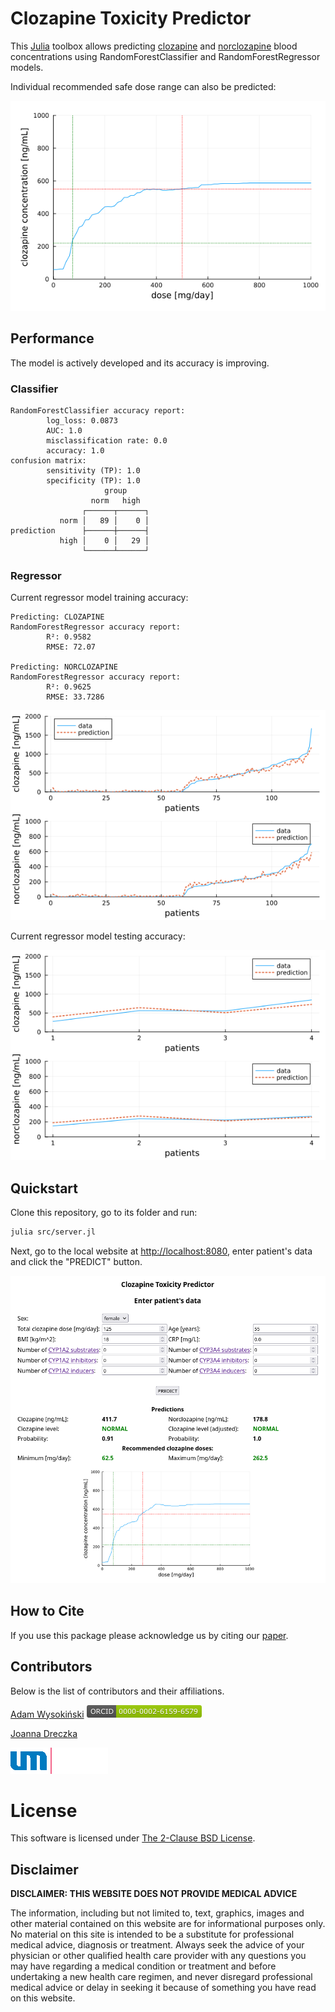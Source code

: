 # Clozapine Toxicity Predictor

This [Julia](https://julialang.org/) toolbox allows predicting [clozapine](https://en.wikipedia.org/wiki/Clozapine) and [norclozapine](https://en.wikipedia.org/wiki/Desmethylclozapine) blood concentrations using RandomForestClassifier and RandomForestRegressor models.

Individual recommended safe dose range can also be predicted:

![](dose-level.png)

## Performance

The model is actively developed and its accuracy is improving.

### Classifier

    RandomForestClassifier accuracy report:                   
            log_loss: 0.0873
            AUC: 1.0                                                 
            misclassification rate: 0.0                                              
            accuracy: 1.0
    confusion matrix:
            sensitivity (TP): 1.0
            specificity (TP): 1.0
                         group
                      norm   high   
                    ┌──────┬──────┐
               norm │   89 │    0 │
    prediction      ├──────┼──────┤
               high │    0 │   29 │
                    └──────┴──────┘

### Regressor

Current regressor model training accuracy:

    Predicting: CLOZAPINE
    RandomForestRegressor accuracy report:
            R²: 0.9582
            RMSE: 72.07
    
    Predicting: NORCLOZAPINE
    RandomForestRegressor accuracy report:
            R²: 0.9625
            RMSE: 33.7286

![](rr_train_accuracy.png)

Current regressor model testing accuracy:

![](rr_test_accuracy.png)

## Quickstart

Clone this repository, go to its folder and run:

```sh
julia src/server.jl
```

Next, go to the local website at [http://localhost:8080](http://localhost:8080), enter patient's data and click the "PREDICT" button.

![](webpage.png)

## How to Cite

If you use this package please acknowledge us by citing our [paper](https://zenodo.org/records/11048224).

## Contributors

Below is the list of contributors and their affiliations.

[Adam Wysokiński](mailto:adam.wysokinski@umed.lodz.pl) [![ORCID](images/orcid.png)](https://orcid.org/0000-0002-6159-6579)

[Joanna Dreczka](mailto:jdreczka@csk.umed.pl)

[![Medical University of Lodz](images/umed.png)](https://en.umed.pl)

# License

This software is licensed under [The 2-Clause BSD License](LICENSE).

## Disclaimer

**DISCLAIMER: THIS WEBSITE DOES NOT PROVIDE MEDICAL ADVICE**

The information, including but not limited to, text, graphics, images and other material contained on this website are for informational purposes only. No material on this site is intended to be a substitute for professional medical advice, diagnosis or treatment. Always seek the advice of your physician or other qualified health care provider with any questions you may have regarding a medical condition or treatment and before undertaking a new health care regimen, and never disregard professional medical advice or delay in seeking it because of something you have read on this website.